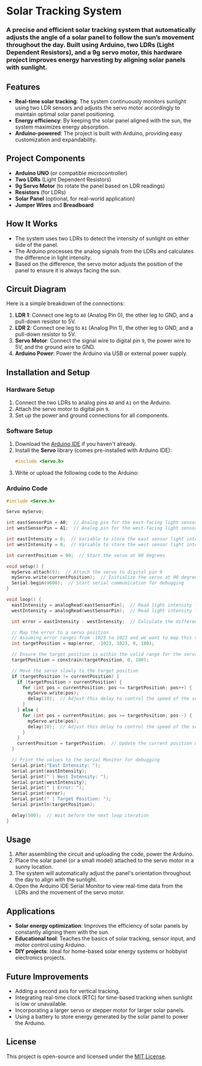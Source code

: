 # Solar Tracking System

### A precise and efficient solar tracking system that automatically adjusts the angle of a solar panel to follow the sun’s movement throughout the day. Built using Arduino, two LDRs (Light Dependent Resistors), and a 9g servo motor, this hardware project improves energy harvesting by aligning solar panels with sunlight.

## Features
- **Real-time solar tracking**: The system continuously monitors sunlight using two LDR sensors and adjusts the servo motor accordingly to maintain optimal solar panel positioning.
- **Energy efficiency**: By keeping the solar panel aligned with the sun, the system maximizes energy absorption.
- **Arduino-powered**: The project is built with Arduino, providing easy customization and expandability.

## Project Components
- **Arduino UNO** (or compatible microcontroller)
- **Two LDRs** (Light Dependent Resistors)
- **9g Servo Motor** (to rotate the panel based on LDR readings)
- **Resistors** (for LDRs)
- **Solar Panel** (optional, for real-world application)
- **Jumper Wires** and **Breadboard**

## How It Works
- The system uses two LDRs to detect the intensity of sunlight on either side of the panel.
- The Arduino processes the analog signals from the LDRs and calculates the difference in light intensity.
- Based on the difference, the servo motor adjusts the position of the panel to ensure it is always facing the sun.

## Circuit Diagram
Here is a simple breakdown of the connections:
1. **LDR 1**: Connect one leg to `A0` (Analog Pin 0), the other leg to GND, and a pull-down resistor to 5V.
2. **LDR 2**: Connect one leg to `A1` (Analog Pin 1), the other leg to GND, and a pull-down resistor to 5V.
3. **Servo Motor**: Connect the signal wire to digital pin `9`, the power wire to 5V, and the ground wire to GND.
4. **Arduino Power**: Power the Arduino via USB or external power supply.

## Installation and Setup

### Hardware Setup
1. Connect the two LDRs to analog pins `A0` and `A1` on the Arduino.
2. Attach the servo motor to digital pin `9`.
3. Set up the power and ground connections for all components.

### Software Setup
1. Download the [Arduino IDE](https://www.arduino.cc/en/software) if you haven't already.
2. Install the **Servo** library (comes pre-installed with Arduino IDE):
   ```cpp
   #include <Servo.h>
   ```
3. Write or upload the following code to the Arduino:

### Arduino Code

```cpp
#include <Servo.h>

Servo myServo;

int eastSensorPin = A0;  // Analog pin for the east-facing light sensor
int westSensorPin = A1;  // Analog pin for the west-facing light sensor

int eastIntensity = 0;  // Variable to store the east sensor light intensity value
int westIntensity = 0;  // Variable to store the west sensor light intensity value

int currentPosition = 90;  // Start the servo at 90 degrees

void setup() {
  myServo.attach(9);  // Attach the servo to digital pin 9
  myServo.write(currentPosition);  // Initialize the servo at 90 degrees
  Serial.begin(9600);  // Start serial communication for debugging
}

void loop() {
  eastIntensity = analogRead(eastSensorPin);  // Read light intensity from the east sensor
  westIntensity = analogRead(westSensorPin);  // Read light intensity from the west sensor

  int error = eastIntensity - westIntensity;  // Calculate the difference in light intensity

  // Map the error to a servo position
  // Assuming error ranges from -1023 to 1023 and we want to map this to 0 to 180 degrees
  int targetPosition = map(error, -1023, 1023, 0, 180);

  // Ensure the target position is within the valid range for the servo
  targetPosition = constrain(targetPosition, 0, 180);

  // Move the servo slowly to the target position
  if (targetPosition != currentPosition) {
    if (targetPosition > currentPosition) {
      for (int pos = currentPosition; pos <= targetPosition; pos++) {
        myServo.write(pos);
        delay(10);  // Adjust this delay to control the speed of the servo movement
      }
    } else {
      for (int pos = currentPosition; pos >= targetPosition; pos--) {
        myServo.write(pos);
        delay(10);  // Adjust this delay to control the speed of the servo movement
      }
    }
    currentPosition = targetPosition;  // Update the current position of the servo
  }

  // Print the values to the Serial Monitor for debugging
  Serial.print("East Intensity: ");
  Serial.print(eastIntensity);
  Serial.print(" | West Intensity: ");
  Serial.print(westIntensity);
  Serial.print(" | Error: ");
  Serial.print(error);
  Serial.print(" | Target Position: ");
  Serial.println(targetPosition);

  delay(500);  // Wait before the next loop iteration
}
```

## Usage
1. After assembling the circuit and uploading the code, power the Arduino.
2. Place the solar panel (or a small model) attached to the servo motor in a sunny location.
3. The system will automatically adjust the panel's orientation throughout the day to align with the sunlight.
4. Open the Arduino IDE Serial Monitor to view real-time data from the LDRs and the movement of the servo motor.

## Applications
- **Solar energy optimization**: Improves the efficiency of solar panels by constantly aligning them with the sun.
- **Educational tool**: Teaches the basics of solar tracking, sensor input, and motor control using Arduino.
- **DIY projects**: Ideal for home-based solar energy systems or hobbyist electronics projects.

## Future Improvements
- Adding a second axis for vertical tracking.
- Integrating real-time clock (RTC) for time-based tracking when sunlight is low or unavailable.
- Incorporating a larger servo or stepper motor for larger solar panels.
- Using a battery to store energy generated by the solar panel to power the Arduino.

## License
This project is open-source and licensed under the [MIT License](https://opensource.org/licenses/MIT).
